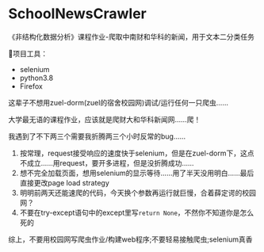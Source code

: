 # SchoolNewsCrawler
《非结构化数据分析》课程作业-爬取中南财和华科的新闻，用于文本二分类任务

👐项目工具：
- selenium
- python3.8
- Firefox

这辈子不想用zuel-dorm(zuel的宿舍校园网)调试/运行任何一只爬虫……

大学最无语的课程作业，应该就是爬财大和华科新闻网……爬！

我遇到了不下两三个需要我折腾两三个小时反常的bug……

1. 按常理，request接受响应的速度快于selenium，但是在zuel-dorm下，这点不成立……用request，要开多进程，但是没折腾成功……
2. ️想不完全加载页面，想用selenium的显示等待……用了半天没用明白……最后直接更改page load strategy
3. ️明明前两天还能速爬的代码，今天换个参数再运行就巨慢，合着薛定谔的校园网？
4. ️不要在try-except语句中的except里写`return None`，不然你不知道你是怎么死的

综上，不要用校园网写爬虫作业/构建web程序;不要轻易接触爬虫;selenium真香